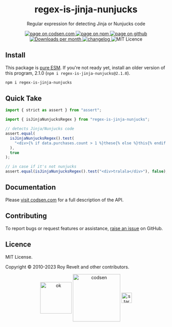 <h1 align="center">regex-is-jinja-nunjucks</h1>

<p align="center">Regular expression for detecting Jinja or Nunjucks code</p>

<p align="center">
  <a href="https://codsen.com/os/regex-is-jinja-nunjucks" rel="nofollow noreferrer noopener">
    <img src="https://img.shields.io/badge/-codsen-blue?style=flat-square" alt="page on codsen.com">
  </a>
  <a href="https://www.npmjs.com/package/regex-is-jinja-nunjucks" rel="nofollow noreferrer noopener">
    <img src="https://img.shields.io/badge/-npm-blue?style=flat-square" alt="page on npm">
  </a>
  <a href="https://github.com/codsen/codsen/tree/main/packages/regex-is-jinja-nunjucks" rel="nofollow noreferrer noopener">
    <img src="https://img.shields.io/badge/-github-blue?style=flat-square" alt="page on github">
  </a>
  <a href="https://npmcharts.com/compare/regex-is-jinja-nunjucks?interval=30" rel="nofollow noreferrer noopener" target="_blank">
    <img src="https://img.shields.io/npm/dm/regex-is-jinja-nunjucks.svg?style=flat-square" alt="Downloads per month">
  </a>
  <a href="https://codsen.com/os/regex-is-jinja-nunjucks/changelog" rel="nofollow noreferrer noopener">
    <img src="https://img.shields.io/badge/changelog-here-brightgreen?style=flat-square" alt="changelog">
  </a>
  <img src="https://img.shields.io/badge/licence-MIT-brightgreen.svg?style=flat-square" alt="MIT Licence">
</p>

## Install

This package is [pure ESM](https://gist.github.com/sindresorhus/a39789f98801d908bbc7ff3ecc99d99c). If you're not ready yet, install an older version of this program, 2.1.0 (`npm i regex-is-jinja-nunjucks@2.1.0`).

```bash
npm i regex-is-jinja-nunjucks
```

## Quick Take

```js
import { strict as assert } from "assert";

import { isJinjaNunjucksRegex } from "regex-is-jinja-nunjucks";

// detects Jinja/Nunjucks code
assert.equal(
  isJinjaNunjucksRegex().test(
    "<div>{% if data.purchases.count > 1 %}these{% else %}this{% endif %}</div>"
  ),
  true
);

// in case if it's not nunjucks
assert.equal(isJinjaNunjucksRegex().test("<div>tralala</div>"), false);
```

## Documentation

Please [visit codsen.com](https://codsen.com/os/regex-is-jinja-nunjucks/) for a full description of the API.

## Contributing

To report bugs or request features or assistance, [raise an issue](https://github.com/codsen/codsen/issues/new/choose) on GitHub.

## Licence

MIT License.

Copyright © 2010-2023 Roy Revelt and other contributors.

<p align="center"><img src="https://codsen.com/images/png-codsen-ok.png" width="98" alt="ok" align="center"> <img src="https://codsen.com/images/png-codsen-1.png" width="148" alt="codsen" align="center"> <img src="https://codsen.com/images/png-codsen-star-small.png" width="32" alt="star" align="center"></p>
